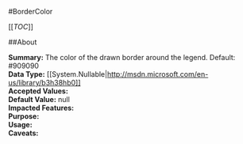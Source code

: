 #BorderColor

[[_TOC_]]

##About

**Summary:**  The color of the drawn border around the legend. Default: #909090   
**Data Type:** [[System.Nullable|http://msdn.microsoft.com/en-us/library/b3h38hb0]]  
**Accepted Values:**   
**Default Value:** null  
**Impacted Features:**   
**Purpose:**   
**Usage:**   
**Caveats:**   

